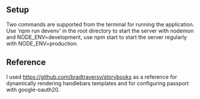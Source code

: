 ## Setup
Two commands are supported from the terminal for running the application. Use 'npm run devenv' in the root directory to start the server with nodemon and NODE_ENV=development, use npm start to start the server regularly with NODE_ENV=production.

## Reference 
I used https://github.com/bradtraversy/storybooks as a reference for dynamically rendering handlebars templates and for configuring passport with google-oauth20.

